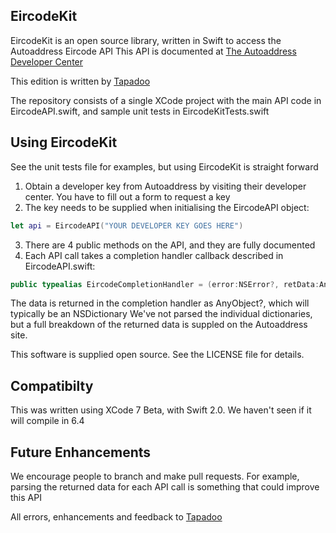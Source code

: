 EircodeKit
----------

EircodeKit is an open source library, written in Swift to access the Autoaddress Eircode API
This API is documented at [The Autoaddress Developer Center](https://www.autoaddress.ie/support/developer-centre/api)

This edition is written by [Tapadoo](http://tapadoo.com)

The repository consists of a single XCode project with the main API code in EircodeAPI.swift, and sample unit tests in EircodeKitTests.swift

## Using EircodeKit
See the unit tests file for examples, but using EircodeKit is straight forward
1. Obtain a developer key from Autoaddress by visiting their developer center. You have to fill out a form to request a key
2. The key needs to be supplied when initialising the EircodeAPI object:
```swift
let api = EircodeAPI("YOUR DEVELOPER KEY GOES HERE")
```
3. There are 4 public methods on the API, and they are fully documented
4. Each API call takes a completion handler callback described in EircodeAPI.swift:
```swift
public typealias EircodeCompletionHandler = (error:NSError?, retData:AnyObject?) -> Void
```

The data is returned in the completion handler as AnyObject?, which will typically be an NSDictionary
We've not parsed the individual dictionaries, but a full breakdown of the returned data is suppled on the Autoaddress site.

This software is supplied open source. See the LICENSE file for details.
## Compatibilty
This was written using XCode 7 Beta, with Swift 2.0. We haven't seen if it will compile in 6.4
## Future Enhancements
We encourage people to branch and make pull requests. For example, parsing the returned data for each API call is something that could improve this API

All errors, enhancements and feedback to [Tapadoo](mailto:feedback@tapadoo.com)
